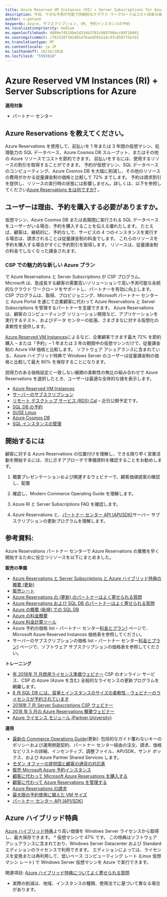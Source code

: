 ```yaml
---
title: Azure Reserved VM Instances (RI) + Server Subscriptions for Azure | パートナー センター
description: 今日、十分な予測が可能で持続的なクラウド ワークロードはコスト効率の高いソリューションでサポートしたいという需要が急速に高まっています。Azure RI と Server Subscriptions が CSP プログラムに含まれることで、パートナーはこのような顧客の需要に対応できます。 CSP プログラムでは、パートナーが企業顧客に代わり、Microsoft パートナー センターと Azure portal を通じて Azure RI と Server Subscriptions の取得、プロビジョニング、管理を行うことができます。
author: v-petand
keywords: Azure, サブスクリプション, VM, 予約インスタンスの予約
ms.localizationpriority: medium
ms.openlocfilehash: 4880e74519be2d334b3782c089790bcc89f18462
ms.sourcegitcommit: c702328f342401e7baed501a14cd7c85077da7d1
ms.translationtype: MT
ms.contentlocale: ja-JP
ms.lasthandoff: 10/26/2018
ms.locfileid: "5591918"
---
```

<!-- Mike Aasen wrote and owns this topic -->

# <a name="azure-reserved-vm-instances-ri--server-subscriptions-for-azure"></a>Azure Reserved VM Instances (RI) + Server Subscriptions for Azure

**適用対象**

-  パートナー センター
 
## <a name="what-are-azure-reservations"></a>Azure Reservations を教えてください。

Azure Reservations を使用して、前払いを 1 年または 3 年間の仮想マシン、処理能力の SQL データベース、Azure Cosmos DB スループット、またはその他の Azure リソースでコストを節約できます。 前払いをするには、使用するリソースの割引を取得することができます。 予約が仮想マシン、SQL データベースのコンピューティング、Azure Cosmos DB を大幅に削減し、その他のリソースの費用がかかる従量課金制の価格と比較して 72% までします。 予約は請求割引を提供し、リソースの実行時の状態には影響しません。詳しくは、以下を参照してください[Azure Reservations をは何ですか?](https://docs.microsoft.com/azure/billing/billing-save-compute-costs-reservations) 。

## <a name="why-should-customers-buy-a-reservation"></a>ユーザーは理由、予約を購入する必要がありますか。

仮想マシン、Azure Cosmos DB または長期間に実行される SQL データベースをユーザーがいる場合、予約を購入することを伝える優れたします。 たとえば、顧客は、継続的に、予約なしで、サービスの 4 つのインスタンスを実行する場合は、請求されることは従量課金制の料金でします。 これらのリソースを予約を購入する場合がすぐに予約割引を取得します。 リソースは、従量課金制の料金でしなくなった課金されます。

 
### <a name="compelling-new-azure-offer-in-csp"></a>CSP での魅力的な新しい Azure プラン 

で Azure Reservations と Server Subscriptions が CSP プログラム、Microsoft は、急成長する顧客の需要高いソリューションで高い予測可能な永続的なクラウド ワークロードをサポートし、パートナーを有効に向上します。 CSP プログラムは、取得、プロビジョニング、Microsoft パートナー センターと Azure Portal を通じて企業顧客に代わって Azure Reservations と Server Subscriptions を管理するパートナーを支援できます。 Azure Reservations は、顧客のコンピューティング ソリューション開発など、アプリケーションを実行するテスト、およびデータ センターの拡張、さまざまなに対する仮想化の柔軟性を提供します。 

[Azure Reserved VM Instances](https://azure.microsoft.com/en-us/pricing/reserved-vm-instances/)によるなど、企業顧客できます最大 72% を節約購入 – または「予約」– 1 年または 3 年の期間中の仮想マシンだけで、従量課金制の Azure VM 価格と比較します。 ソフトウェア アシュアランスに含まれている、Azure ハイブリッド特典で Windows Server のユーザーは従量課金制の価格と比較して最大 80% を保存することになります。 

説得力のある価格設定と一致しない展開の柔軟性の無比の組み合わせで Azure Reservations を選択したとき、ユーザーは最適な全体的な値を表示します。 

- [Azure Reserved VM Instances](https://docs.microsoft.com/azure/virtual-machines/windows/prepay-reserved-vm-instances)
- [サーバーのサブスクリプション](https://www.microsoft.com/Licensing/news/windows-sql-server-through-csp) 
- [リモート デスクトップ サービス (RDS) Cal](https://cloudblogs.microsoft.com/windowsserver/2018/10/03/remote-desktop-services-2019-generally-available-with-windows-server-2019/) – 近日公開予定です。
- [SQL DB の予約](https://docs.microsoft.com/azure/sql-database/sql-database-reserved-capacity)
- [SUSE Linux](https://docs.microsoft.com/azure/virtual-machines/linux/prepay-suse-software-charges)
- [Azure Cosmos DB](https://docs.microsoft.com/azure/cosmos-db/cosmos-db-reserved-capacity)
- [SQL インスタンスの管理](https://docs.microsoft.com/azure/sql-database/sql-database-managed-instance)




## <a name="getting-started"></a>開始するには

顧客に対する Azure Reservations の位置付けを理解し、できる限り早く営業活動を開始するには、次に示すアプローチで準備資料を確認することをお勧めします。

1.  概要プレゼンテーションおよび関連するウェビナーで、顧客価値提案の確認し、配置

2.  確認し、Modern Commerce Operating Guide を理解します。

5.  Azure RI と Server Subscriptions FAQ を確認します。

6.  Azure Reservations と、[パートナー センター API (API/SDK)](https://docs.microsoft.com/en-us/partner-center/develop/purchase-azure-reserved-vm-instances)サーバー サブスクリプションの更新プログラムを理解します。

## <a name="resources"></a>参考資料: 

Azure Reservations パートナー センターで Azure Reservations の業務を早く開始するために役立つリソースを以下にまとめました。 

**販売の準備**

- [Azure Reservations と Server Subscriptions と Azure ハイブリッド特典の概要 (更新)](http://assetsprod.microsoft.com/Azure-reservations-and-server-subscriptions-with-azure-hybrid-benefit.pptx)
- [販売シート](http://assetsprod.microsoft.com/mpn/Azure-RI-Sales-Sheet-CSP.pdf)
- [Azure Reservations の (更新) のパートナーはよく寄せられる質問](http://assetsprod.microsoft.com/Partner-faq-for-azure-reservations.docx)
- [Azure Reservations および SQL DB のパートナーはよく寄せられる質問](http://assetsprod.microsoft.com/Partner-faq-for-azure-reservations-sql-db.docx)
- [Azure の概要 (新規) での SQL DB](http://assetsprod.microsoft.com/Sql-db-in-azure-overview.pptx)
- [Azure の料金概要](https://azure.microsoft.com/pricing/#explore-cost)
- [Azure 料金計算ツール](https://azure.microsoft.com/pricing/calculator/)
- Azure 予約の価格 list – パートナー センター[料金とプラン](http://assetsprod.microsoft.com/modern-offers-country-currency-availability.xlsx)] ページで、Microsoft Azure Reserved Instances 価格表を参照してください。
- サーバーのサブスクリプションの価格 list – パートナー センター[料金とプラン](http://assetsprod.microsoft.com/modern-offers-country-currency-availability.xlsx)] ページで、ソフトウェア サブスクリプションの価格表を参照してください。

**トレーニング**

- [年 2018年 11 月商用ライセンス準備ウェビナー](https://na01.safelinks.protection.outlook.com/?url=https%3A%2F%2Fcommercial-licensing.eventbuilder.com%2F%3Flandingpageid%3DV0Bx6L&data=02%7C01%7Cv-oumaki%40microsoft.com%7C96e24687952242e1ff0c08d62ada13f3%7C72f988bf86f141af91ab2d7cd011db47%7C1%7C0%7C636743513471330495&sdata=DjPAKnW%2BpVekRS3Zngy2uwAkTpU4z1O%2Fh56NuTOmCzM%3D&reserved=0) CSP のオンライン サービス、CSP の Azure (Azure を含む) 全般的なライセンスの更新プログラムを網羅します。
- [8 月 SQL DB には、容量とインスタンスのサイズの柔軟性 - ウェビナーのライセンスが予約されています](https://commercial-licensing.eventbuilder.com/view?eventid=d0t9g4)
- [2018年 7 月 Server Subscriptions CSP ウェビナー](https://commercial-licensing.eventbuilder.com/Server_Subscriptions_in_CSP_P2_July)
- [2018 年 5 月の Azure Reservations 概要ウェビナー](https://commercial-licensing.eventbuilder.com/Reserved_Instances_in_CSP_May_Option_1)
- [Azure ライセンス モジュール (Partner University)](https://aka.ms/azure_partner_licensing)

**運用**

- [最新の Commerce Operations Guide](http://assetsprod.microsoft.com/mpn/Partner-Center-Modern-Commerce-Operating-Guide.docx)(更新): 包括的なガイド覆わないキーのポリシーおよび運用側面契約、パートナー センター経由の注文、請求、価格などリストの詳細、インセンティブ、調整ファイル、API/SDK、サンド ボックス、および Azure Partner Shared Services します。
- [モダン オファーの提供国と顧客の通貨の対応表](http://assetsprod.microsoft.com/modern-offers-country-currency-availability.xlsx)
- [販売 Microsoft Azure 予約インスタンス](https://go.microsoft.com/fwlink/?linkid=872806)
- [顧客に代わって Microsoft Azure Reservations を購入する](https://go.microsoft.com/fwlink/?linkid=872807)
- [顧客に代わって Azure Reservations を管理する](https://go.microsoft.com/fwlink/?linkid=872808)
- [Azure Reservations の請求](https://go.microsoft.com/fwlink/?linkid=872809)
- [最大限の予約使用に備えた VM サイズ](https://go.microsoft.com/fwlink/?linkid=872810)
- [パートナー センター API (API/SDK)](https://docs.microsoft.com/en-us/partner-center/develop/purchase-azure-reserved-vm-instances)













































## <a name="azure-hybrid-benefit"></a>Azure ハイブリッド特典
[Azure ハイブリッド特典](https://azure.microsoft.com/pricing/hybrid-benefit)より高い価値を Windows Server ライセンスから取得し、最大保存できます。 * 仮想マシンで 47% です。 この特典はソフトウェア アシュアランスに含まれており、Windows Server Datacenter および Standard エディションのライセンスで利用できます。 エディションによっては、ライセンスを変換または再利用して、低いベース コンピューティング レート (Linux 仮想マシン レート) で Windows Server 仮想マシンを Azure で実行できます。

関連項目: [Azure ハイブリッド特典についてよく寄せられる質問](https://azure.microsoft.com/en-us/pricing/hybrid-benefit/faq/)

* 実際の削減は、地域、インスタンスの種類、使用法でに基づいて異なる場合があります。

